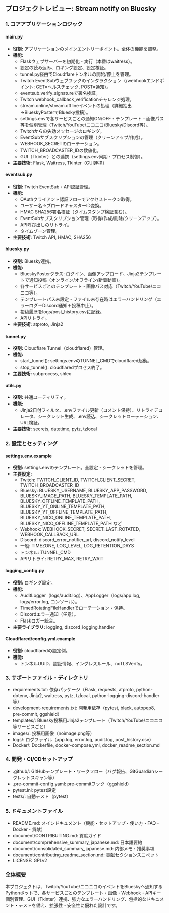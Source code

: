 ## プロジェクトレビュー: Stream notify on Bluesky

### 1. コアアプリケーションロジック

#### main.py
- **役割:** アプリケーションのメインエントリーポイント。全体の機能を調整。
- **機能:**
    - Flaskウェブサーバーを初期化・実行（本番はwaitress）。
    - 設定の読み込み、ロギング設定、設定検証。
    - tunnel.py経由でCloudflareトンネルの開始/停止を管理。
    - Twitch EventSubウェブフックのインタラクション（/webhookエンドポイント: GET=ヘルスチェック, POST=通知）。
    - eventsub.verify_signatureで署名検証。
    - Twitch webhook_callback_verificationチャレンジ処理。
    - stream.online/stream.offlineイベントの処理（詳細抽出→BlueskyPosterでBluesky投稿）。
    - settings.envで各サービスごとの通知ON/OFF・テンプレート・画像パス等を個別管理（Twitch/YouTube/ニコニコ/Bluesky/Discord等）。
    - Twitchからの失効メッセージのロギング。
    - EventSubサブスクリプションの管理（クリーンアップ/作成）。
    - WEBHOOK_SECRETのローテーション。
    - TWITCH_BROADCASTER_IDの数値化。
    - GUI（Tkinter）との連携（settings.env同期・プロセス制御）。
- **主要技術:** Flask, Waitress, Tkinter（GUI連携）

#### eventsub.py
- **役割:** Twitch EventSub・API認証管理。
- **機能:**
    - OAuthクライアント認証フローでアクセストークン取得。
    - ユーザー名→ブロードキャスターID変換。
    - HMAC SHA256署名検証（タイムスタンプ検証含む）。
    - EventSubサブスクリプション管理（取得/作成/削除/クリーンアップ）。
    - API呼び出しのリトライ。
    - タイムゾーン管理。
- **主要技術:** Twitch API, HMAC, SHA256

#### bluesky.py
- **役割:** Bluesky連携。
- **機能:**
    - BlueskyPosterクラス: ログイン、画像アップロード、Jinja2テンプレートで通知投稿（オンライン/オフライン/新着動画）。
    - 各サービスごとのテンプレート・画像パス対応（Twitch/YouTube/ニコニコ等）。
    - テンプレートパス未設定・ファイル未存在時はエラーハンドリング（エラーログ＋Discord通知＋投稿中止）。
    - 投稿履歴をlogs/post_history.csvに記録。
    - APIリトライ。
- **主要技術:** atproto, Jinja2

#### tunnel.py
- **役割:** Cloudflare Tunnel（cloudflared）管理。
- **機能:**
    - start_tunnel(): settings.envのTUNNEL_CMDでcloudflared起動。
    - stop_tunnel(): cloudflaredプロセス終了。
- **主要技術:** subprocess, shlex

#### utils.py
- **役割:** 共通ユーティリティ。
- **機能:**
    - Jinja2日付フィルタ、.envファイル更新（コメント保持）、リトライデコレータ、シークレット生成、.env読込、シークレットローテーション、URL検証。
- **主要技術:** secrets, datetime, pytz, tzlocal

### 2. 設定とセッティング

#### settings.env.example
- **役割:** settings.envのテンプレート。全設定・シークレットを管理。
- **主要設定:**
    - Twitch: TWITCH_CLIENT_ID, TWITCH_CLIENT_SECRET, TWITCH_BROADCASTER_ID
    - Bluesky: BLUESKY_USERNAME, BLUESKY_APP_PASSWORD, BLUESKY_IMAGE_PATH, BLUESKY_TEMPLATE_PATH, BLUESKY_OFFLINE_TEMPLATE_PATH, BLUESKY_YT_ONLINE_TEMPLATE_PATH, BLUESKY_YT_OFFLINE_TEMPLATE_PATH, BLUESKY_NICO_ONLINE_TEMPLATE_PATH, BLUESKY_NICO_OFFLINE_TEMPLATE_PATH など
    - Webhook: WEBHOOK_SECRET, SECRET_LAST_ROTATED, WEBHOOK_CALLBACK_URL
    - Discord: discord_error_notifier_url, discord_notify_level
    - 一般: TIMEZONE, LOG_LEVEL, LOG_RETENTION_DAYS
    - トンネル: TUNNEL_CMD
    - APIリトライ: RETRY_MAX, RETRY_WAIT

#### logging_config.py
- **役割:** ロギング設定。
- **機能:**
    - AuditLogger（logs/audit.log）、AppLogger（logs/app.log, logs/error.log, コンソール）。
    - TimedRotatingFileHandlerでローテーション・保持。
    - Discordエラー通知（任意）。
    - Flaskロガー統合。
- **主要ライブラリ:** logging, discord_logging.handler

#### Cloudflared/config.yml.example
- **役割:** cloudflaredの設定例。
- **機能:**
    - トンネルUUID、認証情報、イングレスルール、noTLSVerify。

### 3. サポートファイル・ディレクトリ

- requirements.txt: 依存パッケージ（Flask, requests, atproto, python-dotenv, Jinja2, waitress, pytz, tzlocal, python-logging-discord-handler等）
- development-requirements.txt: 開発用依存（pytest, black, autopep8, pre-commit, ggshield）
- templates/: Bluesky投稿用Jinja2テンプレート（Twitch/YouTube/ニコニコ等サービスごと）
- images/: 投稿用画像（noimage.png等）
- logs/: ログファイル（app.log, error.log, audit.log, post_history.csv）
- Docker/: Dockerfile, docker-compose.yml, docker_readme_section.md

### 4. 開発・CI/CDセットアップ

- .github/: GitHubテンプレート・ワークフロー（バグ報告、GitGuardianシークレットスキャン等）
- .pre-commit-config.yaml: pre-commitフック（ggshield）
- pytest.ini: pytest設定
- tests/: 自動テスト（pytest）

### 5. ドキュメントファイル

- README.md: メインドキュメント（機能・セットアップ・使い方・FAQ・Docker・貢献）
- document/CONTRIBUTING.md: 貢献ガイド
- document/comprehensive_summary_japanese.md: 日本語要約
- document/consolidated_summary_japanese.md: 内部メモ・推奨事項
- document/contributing_readme_section.md: 貢献セクションスニペット
- LICENSE: GPLv2

### 全体概要

本プロジェクトは、Twitch/YouTube/ニコニコのイベントをBlueskyへ通知するPythonボットで、各サービスごとのテンプレート・画像・Webhook・APIキー個別管理、GUI（Tkinter）連携、強力なエラーハンドリング、包括的なドキュメント・テストを備え、拡張性・安全性に優れた設計です。

